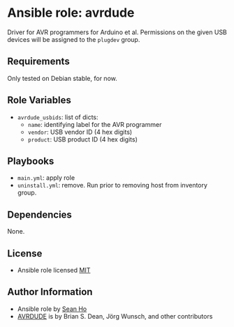 # Ansible role: avrdude
Driver for AVR programmers for Arduino et al.
Permissions on the given USB devices will be assigned to the `plugdev` group.

## Requirements
Only tested on Debian stable, for now.

## Role Variables
+ `avrdude_usbids`: list of dicts: 
  + `name`: identifying label for the AVR programmer
  + `vendor`: USB vendor ID (4 hex digits)
  + `product`: USB product ID (4 hex digits)

## Playbooks
+ `main.yml`: apply role
+ `uninstall.yml`: remove. Run prior to removing host from inventory group.

## Dependencies
None.

## License
+ Ansible role licensed [MIT](LICENSE)

## Author Information
+ Ansible role by [Sean Ho](https://github.com/ho-ansible/)
+ [AVRDUDE](https://github.com/avrdudes/avrdude) is by Brian S. Dean, Jörg Wunsch, and other contributors
